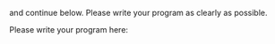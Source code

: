 

and continue below. Please write your program as clearly as possible.

Please write your program here:

```





























































































































































































































































































































































































































































































































































































